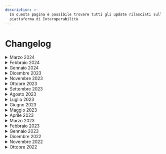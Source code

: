 ```yaml
---
description: >-
  In questa pagina è possibile trovare tutti gli update rilasciati sulla
  piattaforma di Interoperabilità
---
```


# Changelog

<details>

<summary>Marzo 2024</summary>

### 1.0.82

**26 marzo**

* Bug fixing

### 1.0.81

**19 marzo**

* Bug fixing

### 1.0.80

**18 marzo**

* Bug fixing

### 1.0.79

**15 marzo**

* Aggiornamento metriche per pubblicazione su dashboard pubblica e open data

</details>

<details>

<summary>Febbraio 2024</summary>

### 1.0.78

19 febbraio

* Aggiunta degli attributi self-service (un utente di un ente autorizzato alla creazione di attributi certificati può crearli e assegnarli direttamente dalla UI)
* Aggiornamento metriche per la dashboard pubblica
* Bug fixing

### 1.0.77

**8 febbraio**

* Automazione per l'estrazione delle metriche relative ai token per la dashboard pubblica
* Bug fixing

</details>

<details>

<summary>Gennaio 2024</summary>

### 1.0.75 e 1.0.76

**26 gennaio**

* Bug fixing

### 1.0.74

**24 gennaio**

* Bug fixing

### 1.0.73

**16 gennaio**

* Bug fixing

### 1.0.72

**12 gennaio**

* Bug fixing

### 1.0.71

**11 gennaio**

* Bug fixing

### 1.0.70

**9 gennaio**

* Bug fixing

</details>

<details>

<summary>Dicembre 2023</summary>

### 1.0.69

**22 dicembre**

* Bug fixing

### 1.0.68

**20 dicembre**

* Bug fixing

### 1.0.67

**19 dicembre**

* Bug fixing

### 1.0.65 e 1.0.66

**15 dicembre**

* Bug fixing

### 1.0.64

**13 dicembre**

* Aggiornamento UX/UI di piattaforma
* Aggiunta dell’URL .well-known alla scheda e-service dell’erogatore
* Aggiunta alla documentazione della lezione di “Creazione chiavi”
* Aggiornamento del flusso di fruizione dell’e-service se è sospeso
* Aggiornamento della vista del catalogo pubblico
* Aggiornamento della vista del tool di debug del voucher
* Aggiornamento vista dell’elenco delle finalità di erogatore e fruitore
* Aggiornamento vista della singola finalità di erogatore e fruitore
* Aggiornamento vista dell’elenco delle richieste di fruizione dell’erogatore
* Aggiornamento vista dell’elenco degli e-service dell’erogatore
* Aggiornamento vista del singolo client
* Aggiornamento vista dell’elenco dei client
* Aggiornamento vista della creazione del client
* Aggiornamento vista della creazione dell’e-service
* Aggiornamento vista della singola chiave
* Aggiornamento vista della singola scheda dell’e-service di erogatore e fruitore
* Aggiornamento vista della singola richiesta di fruizione di erogatore e fruitore
* Aggiunta la possibilità di scaricare la documentazione tecnica dell’e-service dell’erogatore
* Bug fixing

### 1.0.63

**6 dicembre**

* Bug fixing

</details>

<details>

<summary>Novembre 2023</summary>

### 1.0.62

**14 novembre**

* Bug fixing

### 1.0.61

**13 novembre**

* Rilascio automazione generazione metriche giornaliere: pubblicazione e-service e abilitazione enti

### **1.0.60**

**6 novembre**

* Abilitazione per le assicurazioni all'entrata in piattaforma

</details>

<details>

<summary>Ottobre 2023</summary>

### 1.0.59

**25 ottobre**

* Bug fixing

### 1.0.58

**25 ottobre**

* Bug fixing

### 1.0.57

**23 ottobre**

* Bug fixing
* Rilascio della nuova funzione di erogazione inversa
* Abilitazione dell'Autorità Nazionale Anticorruzione alla piattaforma

### 1.0.56

**10 ottobre**

* Bug fixing

</details>

<details>

<summary>Settembre 2023</summary>

### 1.0.55

**27 settembre**

* Bug fixing

### 1.0.54

**18 settembre**

* Bug fixing

### 1.0.53

**15 settembre**

* Bug fixing
* Esposizione metriche e-service

### 1.0.52

**11 settembre**

* Aggiornamento vista crezione finalità
* Mail di contatto obbligatoria per tutti gli enti
* Bug fixing

</details>

<details>

<summary>Agosto 2023</summary>

### 1.0.51

**3 agosto**

* Bug fixing

### 1.0.50

**2 agosto**

* Bug fixing

</details>

<details>

<summary>Luglio 2023</summary>

### 1.0.49

**31 luglio**

* Aggiornamento UI (gestione attributi, form analisi del rischio, intestazioni)
* Segnalazione dell’ambiente nel quale l’utente si trova
* Segnalazione delle finestre di maintenance direttamente all’interno del prodotto
* Aggiunta del tool per permettere agli utenti di debuggare la client assertion in autonomia
* Esportazione date mancanti
* Obbligo di indicare se la finalità è a titolo gratuito o oneroso&#x20;
* Possibilità di inserire la data di scadenza per gli attributi verificati
* Archiviazione manuale della richiesta di fruizione (lato fruitore)
* Bug fixing

### 1.0.48

**14 luglio**

* Rilascio del nuovo [catalogo degli e-service](https://www.interop.pagopa.it/catalogo) sul sito di Interoperabilità

### 1.0.47

**7 luglio**

* Allineamento e aggiornamento delle dashboard su [https://www.interop.pagopa.it/numeri](https://www.interop.pagopa.it/numeri)

### 1.0.46

**4 luglio**

* Bug fixing
* Aggiornamento di feature degli attributi all'interno di un e-service

</details>

<details>

<summary>Giugno 2023</summary>

### 1.0.45

**22 giugno**

* Bug fixing

### 1.0.44

**20 giugno**

* Aggiunta attributo certificato Pubbliche Amministrazioni
* Bug fixing

### 1.0.43

**9 giugno**

* Bug fixing

</details>

<details>

<summary>Maggio 2023</summary>

### 1.0.42

**25 maggio**

* Adeguamento infrastrutturale

### 1.0.41

**25 maggio**

* Bug fixing

### 1.0.40

**22 maggio**

* Supporto alla gestione delle chiavi pubbliche
* Aggiunta la possibilità di inserire informazione pseudoanonimizzate all’interno del token
* Adeguamento infrastrutturale

### 1.0.39

**22 maggio**

* Bug fixing
* ID API visibili in UI
* Aggiunta la possibilità di selezionare un ente come attributo certificato
* Aggiunta la possibilità di trasmettere e tracciare dati complementari alla richiesta

</details>

<details>

<summary>Aprile 2023</summary>

### 1.0.38

**26 aprile**

* Bug fixing

### 1.0.37

**17 aprile**

* Bug fixing
* Aggiunta la possibilità di cambio prodotto PagoPA
* Aggiunta la possibilità di cambio Operatore
* Aggiornate le viste come Operatore sicurezza o Operatore API
* Aggiornato funzionamento dei filtri
* Aggiornamento UI catalogo e-service
* Aggiornamento UI guida ottenimento voucher
* Aggiornamento UI guida di generazione chiave pubblica

</details>

<details>

<summary>Marzo 2023</summary>

### **2 marzo**

* Rilascio in produzione del nuovo ambiente di Collaudo che sostituisce quello di Test e permette maggiori funzionalità
* Rilascio della nuova [dashboard](https://www.interop.pagopa.it/numeri) sulle metriche di PDND Interoperabilità

</details>

<details>

<summary>Febbraio 2023</summary>

### 1.0.36

**28 febbraio**

* Bug fixing

### 1.0.35

**28 febbraio**

* Bug fixing

### 1.0.34

**27 febbraio**

* Bug fixing

### 1.0.33

**23 febbraio**

* Bug fixing

### 1.0.32

**21 febbraio**

* Bug fixing
* Supporto a listing degli e-service con paginazione e filtri
* Supporto a listing delle richieste di fruizione con paginazione e filtri
* Supporto a listing delle finalità con paginazione e filtri
* Estensione API backend for frontend
* Predisposizione del flusso per i report sulle metriche della PDND Interoperabilità
* Predisposizione del flusso per le metriche PAdigitale
* Predisposizione del flusso per le metriche destinate alla dashboard
* Miglioramenti gestione errori al primo caricamento dell'applicativo
* Aggiornamento UI catalogo e-service
* Aggiunta memorizzazione della finalità selezionata nella selezione del primo step delle istruzioni per l'ottenimento voucher
* Aggiunta di restrizioni sui caratteri minimi in vari campi di input
* Rimozione dei campi "id della fonte autoritativa" e "nome della fonte autoritativa" dagli attributi in creazione e lettura

### 1.0.31

**8 febbraio**

* Bug fixing

</details>

<details>

<summary>Gennaio 2023</summary>

### 1.0.30

**26 gennaio**

* Bug fixing

### 1.0.29

**23 gennaio**

* Supporto alla mail di contatto dell'ente erogatore
* Supporto al listing e nuovo design del catalogo e-service &#x20;
* Supporto alla nuova scheda "Anagrafica Ente"
* Aggiunta URL e-service ad API di recupero e-service
* Aggiunta della sezione "Link utili" nella pagina di dettaglio dell'e-service
* Bug fixing
* Internal enhancement
* Migliorato il feedback di caricamento dati

### 1.0.28

**9 gennaio**

* Bug fixing

</details>

<details>

<summary>Dicembre 2022</summary>

### 1.0.27

**29 dicembre**

* Aggiunto un nuovo processo per la generazione delle metriche per PA-Digitale

### 1.0.26

**21 dicembre**

* Bug fixing

</details>

<details>

<summary>Novembre 2022</summary>

### 1.0.25

**17 novembre**

* Bug fixing

### 1.0.24

**16 novembre**

* Bug fixing

### 1.0.23

**10 novembre**

* Integrazione per le notifiche di eventi relativi agli e-service
* Aggiornata vista di accettazione termini di servizio
* Bug fixing

### 1.0.22

**3 novembre**

* Ordinamento campi della sezione analisi del rischio
* Bug fixing

</details>

<details>

<summary>Ottobre 2022</summary>

### **1.0.21**

**28 ottobre**

* Aggiunta del messaggio che il fruitore di un e-service può inviare all'erogatore durante la richiesta di fruizione
* Aggiunta possibilità di scaricare documenti richieste di fruizione
* Aggiunta pagina di informazioni Anagrafica Ente attivo in sessione
* Aggiunta possibilità di revoca attributi dichiarati
* Aggiunta possibilità di download documento analisi di rischio
* Rimossa pagina di gestione operatori API
* Aggiunto link nella navigazione laterale che porta alla gestione degli operatori API in Self Care
* Semplificato form di analisi del rischio
* Bug fixing

### 1.0.20

**18 ottobre**

* Rilascio in produzione della piattaforma
* Gestione attributi certificati (assegnamento e revoca)
* Gestione attributi dichiarati (assegnamento e revoca)&#x20;
* Gestione attributi verificati (assegnamento e revoca)&#x20;
* Estensione del ciclo di vita della richiesta di fruizione: bozza, pubblicazione e rifiuto di una richiesta&#x20;
* Generazione e download del documento di richiesta di fruizione
* Aggiunta alla richiesta di fruizione della documentazione integrativa del fruitore&#x20;
* Rate limiting API
* L'erogatore può iscriversi come fruitore ad un proprio e-service&#x20;
* Aggiunta feature per consentire all'erogatore di gestire manualmente l'attivazione di una richiesta di fruizione&#x20;
* Bug fixing&#x20;
* Apertura ambiente di test&#x20;
* Security improvements

</details>
